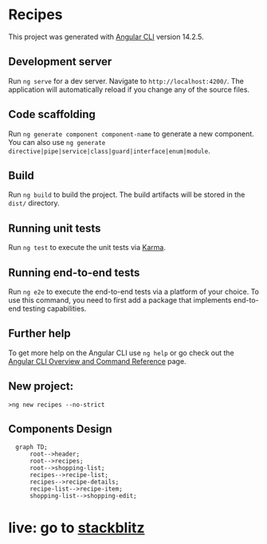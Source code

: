 # Recipes

This project was generated with [Angular CLI](https://github.com/angular/angular-cli) version 14.2.5.

## Development server

Run `ng serve` for a dev server. Navigate to `http://localhost:4200/`. The application will automatically reload if you change any of the source files.

## Code scaffolding

Run `ng generate component component-name` to generate a new component. You can also use `ng generate directive|pipe|service|class|guard|interface|enum|module`.

## Build

Run `ng build` to build the project. The build artifacts will be stored in the `dist/` directory.

## Running unit tests

Run `ng test` to execute the unit tests via [Karma](https://karma-runner.github.io).

## Running end-to-end tests

Run `ng e2e` to execute the end-to-end tests via a platform of your choice. To use this command, you need to first add a package that implements end-to-end testing capabilities.

## Further help

To get more help on the Angular CLI use `ng help` or go check out the [Angular CLI Overview and Command Reference](https://angular.io/cli) page.

## New project:
```>ng new recipes --no-strict```

## Components Design

```mermaid
  graph TD;
      root-->header;
	  root-->recipes;
	  root-->shopping-list;
	  recipes-->recipe-list;
	  recipes-->recipe-details;
	  recipe-list-->recipe-item;
	  shopping-list-->shopping-edit;     
```

# live: go to [stackblitz](https://stackblitz.com/github/bogdan8z/angular-recipe)